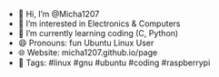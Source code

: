 - 👋 Hi, I’m @Micha1207
- 👀 I’m interested in Electronics & Computers
- 🌱 I’m currently learning coding (C, Python)
- 😄 Pronouns: fun Ubuntu Linux User
- 🌐 Website: micha1207.github.io/page
- 💬 Tags: #linux #gnu #ubuntu #coding #raspberrypi 

<!---
Micha1207/Micha1207 is a ✨ special ✨ repository because its `README.md` (this file) appears on your GitHub profile.
You can click the Preview link to take a look at your changes.
--->
